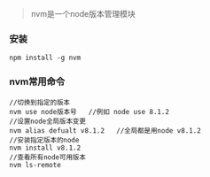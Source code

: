> nvm是一个node版本管理模块

### 安装

```shell
npm install -g nvm
```

### nvm常用命令

```shell
//切换到指定的版本
nvm use node版本号   //例如 node use 8.1.2
//设置node全局版本变更
nvm alias defualt v8.1.2   //全局都是用node v8.1.2
//安装指定版本的node
nvm install v8.1.2
//查看所有node可用版本
nvm ls-remote
```

